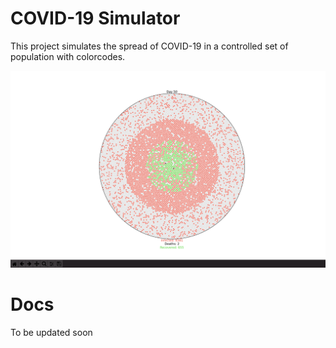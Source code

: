 # COVID-19 Simulator

This project simulates the spread of COVID-19 in a controlled set of population with colorcodes.

![Screenshot](./resources/images/screenshot.png)

# Docs

To be updated soon
